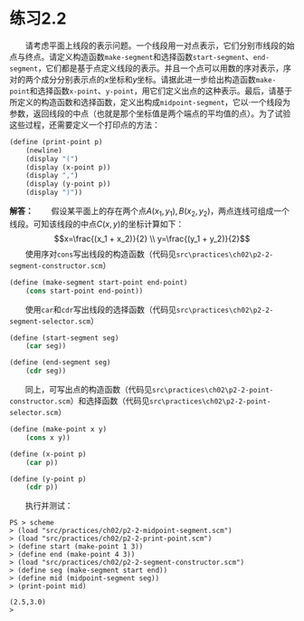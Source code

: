# 练习2.2 
&emsp;&emsp;请考虑平面上线段的表示问题。一个线段用一对点表示，它们分别市线段的始点与终点。请定义构造函数`make-segment`和选择函数`start-segment`、`end-segment`，它们都是基于点定义线段的表示。并且一个点可以用数的序对表示，序对的两个成分分别表示点的$x$坐标和$y$坐标。请据此进一步给出构造函数`make-point`和选择函数`x-point`、`y-point`，用它们定义出点的这种表示。最后，请基于所定义的构造函数和选择函数，定义出构成`midpoint-segment`，它以·一个线段为参数，返回线段的中点（也就是那个坐标值是两个端点的平均值的点）。为了试验这些过程，还需要定义一个打印点的方法：
```lisp
(define (print-point p)
    (newline)
    (display "(")
    (display (x-point p))
    (display ",")
    (display (y-point p))
    (display ")"))
```

**解答：**
&emsp;&emsp;假设某平面上的存在两个点$A(x_1, y_1),B(x_2, y_2)$，两点连线可组成一个线段。可知该线段的中点$C(x,y)$的坐标计算如下：$$x=\frac{(x_1 + x_2)}{2} \\
y=\frac{(y_1 + y_2)}{2}$$&emsp;&emsp;使用序对`cons`写出线段的构造函数（代码见`src\practices\ch02\p2-2-segment-constructor.scm`）
```lisp
(define (make-segment start-point end-point)
    (cons start-point end-point))
```
&emsp;&emsp;使用`car`和`cdr`写出线段的选择函数（代码见`src\practices\ch02\p2-2-segment-selector.scm`）
```lisp
(define (start-segment seg)
    (car seg))

(define (end-segment seg)
    (cdr seg))
```
&emsp;&emsp;同上，可写出点的构造函数（代码见`src\practices\ch02\p2-2-point-constructor.scm`）和选择函数（代码见`src\practices\ch02\p2-2-point-selector.scm`）
```lisp
(define (make-point x y)
    (cons x y))

(define (x-point p)
    (car p))

(define (y-point p)
    (cdr p))
```
&emsp;&emsp;执行并测试：
```shell
PS > scheme
> (load "src/practices/ch02/p2-2-midpoint-segment.scm")
> (load "src/practices/ch02/p2-2-print-point.scm")
> (define start (make-point 1 3))
> (define end (make-point 4 3))
> (load "src/practices/ch02/p2-2-segment-constructor.scm")
> (define seg (make-segment start end))
> (define mid (midpoint-segment seg))
> (print-point mid)

(2.5,3.0)
>
```